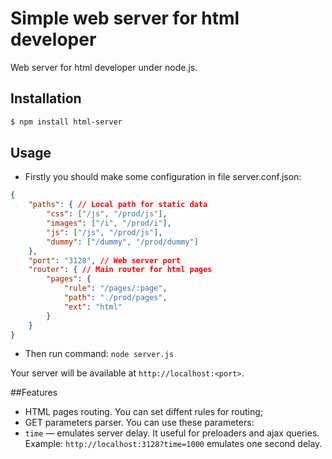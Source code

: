 Simple web server for html developer
===========

Web server for html developer under node.js.

## Installation

```bash
$ npm install html-server
```

## Usage
* Firstly you should make some configuration in file server.conf.json:
```json
{
	"paths": { // Local path for static data
		"css": ["/js", "/prod/js"],
		"images": ["/i", "/prod/i"],
		"js": ["/js", "/prod/js"],
		"dummy": ["/dummy", "/prod/dummy"]
	},
	"port": "3128", // Web server port
	"router": { // Main router for html pages
		"pages": {
			"rule": "/pages/:page",
			"path": "./prod/pages",
			"ext": "html"
		}
	}
}
```
* Then run command: `node server.js`

Your server will be available at `http://localhost:<port>`.


##Features

* HTML pages routing. You can set diffent rules for routing;
* GET parameters parser. You can use these parameters:
* `time` — emulates server delay. It useful for preloaders and ajax queries.
Example: `http://localhost:3128?time=1000` emulates one second delay.